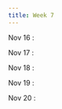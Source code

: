 ```yaml
---
title: Week 7
---
```

Nov 16
: [](#)

Nov 17
: [](#)

Nov 18
: [](#)

Nov 19
: [](#)

Nov 20
: [](#)

